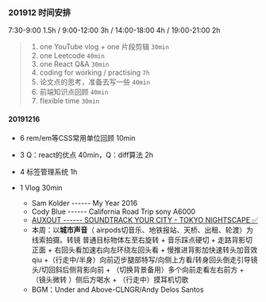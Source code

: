 ### 201912 时间安排

7:30-9:00 1.5h / 9:00-12:00 3h / 14:00-18:00 4h / 19:00-21:00 2h

> 1. one YouTube vlog + one 片段剪辑  `30min`
> 2. one Leetcode  `40min`
> 3. one React Q&A  `30min`
> 4. coding for working / practising  `7h`
> 5. 论文点的思考，准备去写一些  `40min`
> 6. 前端知识点回顾  `40min`
> 7. flexible time  `30min`

#### 20191216

* 6 rem/em等CSS常用单位回顾 10min

* 3 Q：react的优点 40min，Q：diff算法 2h

* 4 标签管理系统 1h

* 1 Vlog 30min
  * Sam Kolder ------ My Year 2016  
  *  Cody Blue ------ California Road Trip sony A6000
  *  [AUXOUT ------ SOUNDTRACK YOUR CITY - TOKYO NIGHTSCAPE ✅](https://www.bilibili.com/video/av78287958?from=search&seid=15727073612362591139)
  * 本周：以**城市声音**（ airpods切音乐、地铁报站、天桥、出租、轮渡）为线索拍摄。转镜 普通目标物体左至右旋转 + 音乐踩点硬切 + 走路背影切正面 + 右回头看加速右向左环绕左回头看 + 慢推进背影加快速转头加音效qiu +（行走中/半身）向前迈步腿部特写/向侧上方看/转身回头倒走引导镜头/切回斜后侧背影向前 + （切换背景备用）多个向前走看左右前方 + （镜头微转 ）侧后方喝水 + （行走中）摸耳机切歌
  * BGM：Under and Above-CLNGR/Andy Delos Santos

